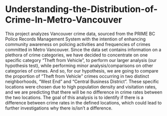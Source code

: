 # Understanding-the-Distribution-of-Crime-In-Metro-Vancouver


This project analyzes Vancouver crime data, sourced from the PRIME BC Police Records Management System with the intention of enhancing community awareness on policing activities and frequencies of crimes committed in Metro Vancouver. Since the data set contains information on a plethora of crime categories, we have decided to concentrate on one specific category “Theft from Vehicle”, to perform our larger analysis (our hypothesis test), while performing minor analysis/comparisons on other categories of crimes. And so, for our hypothesis, we are going to compare the proportion of “Theft from Vehicle” crimes occurring in two distinct neighborhoods, “West End” and “Central Business District”. These specific locations were chosen due to high population density and visitation rates, and we are predicting that there will be no difference in crime rates between the two locations. The goal of this analysis is to identify if there is a difference between crime rates in the defined locations, which could lead to further investigations why there is/isn’t a difference.
